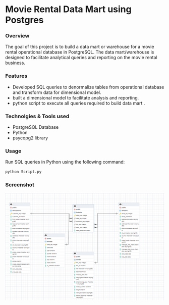 # Movie Rental Data Mart using Postgres 


### Overview

The goal of this project is to build a data mart or warehouse for a movie rental operational database in PostgreSQL. The data mart/warehouse is designed to facilitate analytical queries and reporting on the movie rental business.

### Features 

- Developed SQL queries to denormalize tables from operational database and transform data for dimensional model.
- built a dimensional model to facilitate analysis and reporting. 
- python script to execute all queries required to build data mart .

### Technolgies & Tools used

* PostgreSQL Database
* Python 
* psycopg2 library 
	


### Usage
Run SQL queries in Python using the following command:
```bash
python Script.py
```


### Screenshot

![Screenshot: ](img/1.png )

